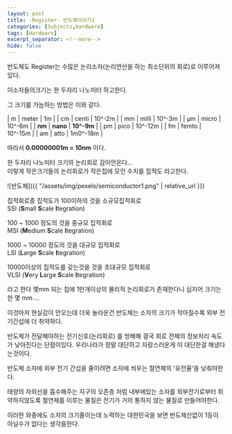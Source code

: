 ```yaml
---
layout: post
title: -Register- 반도체이야기1
categories: [Subjects,Hardware]
tags: [Hardware]
excerpt_separator: <!--more-->
hide: false
---
```

반도체도 
Register는 수많은 논리소자(논리연산을 하는 최소단위의 회로)로 이루어져 있다.
  
이소자들의크기는 한 두자리 나노미터 하고한다.
  
<!--more-->
그 크기를 가늠하는 방법은 이와 같다.
  
  
| m | meter | 1m |
| cm | centi | 10^-2m |
| mm | milli | 10^-3m |
| μm | micro | 10^-6m |
| **nm** | **nano** | **10^-9m** |
| pm | pico | 10^-12m |
| fm | femto | 10^-15m |
| am | atto | 1m0^-18m |

따라서 **0.00000001m = 10nm** 이다.

한 두자리 나노미터 크기의 논리회로 감이안온다...  
이렇게 작은크기들의 논리회로가 작은칩에 모인 수치를 집적도 라고한다.
  
  
  
![반도체]({{ "/assets/img/pexels/semiconductor1.png" | relative_url }})
  
  
  
집적회로중 집적도가 100이하의 것을 소규모집적회로  
SSI (**S**mall **S**cale **I**tegration)
  
100 ~ 1000 정도의 것을 중규모 집적회로  
MSI (**M**edium **S**cale **I**tegration)
  
1000 ~ 10000 정도의 것을 대규모 집적회로  
LSI (**L**arge **S**cale **I**tegration)
  
10000이상의 집적도를 갖는것을 것을 초대규모 집적회로  
VLSI (**V**ery **L**arge **S**cale **I**tegration)
  
라고 한다 몇mm 되는 칩에 1만개이상의 물리적 논리회로가 존재한다니 심지어 크기는 한 몇 mm ...  
  
이것마저 현실감이 안오는데  더욱 놀라운건 반도체는 소자의 크기가 작아질수록 외부 전기간섭에 더 취약하다.

반도체가 전달해야하는 전기신호(논리회로) 를 방해해 결국 회로 전체의 정보처리 속도가 낮아진다는 단점이있다.
우리나라가 정말 대단하고 자랑스러운게 이 대단한걸 해냈다는것이다.
  
  
반도체 소자에 외부 전기 간섭을 줄이려면 소자에 씌우는 절연체의 '유전율'을 낮춰야한다. 

태양의 자외선을 흡수해주는 지구의 오존층 처럼 내부에있는 소자를 외부전기로부터 취약하지않도록 절연체를 이루는 물질은
 전기가 거의 통하지 않는 물질로 만들어야한다.
   
  
이러한 와중에도 소자의 크기줄이는데 노력하는 대한민국을 보면 반도체산없이 1등이 아닐수가 없다는 생각을한다.
  




